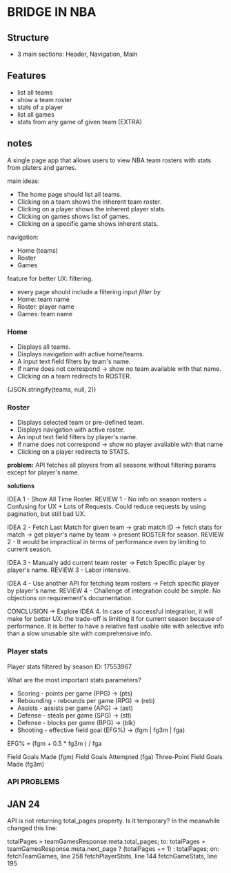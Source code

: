 # BRIDGE IN NBA

## Structure

- 3 main sections: Header, Navigation, Main

## Features

- list all teams
- show a team roster
- stats of a player
- list all games
- stats from any game of given team (EXTRA)

## notes

A single page app that allows users to view NBA team rosters with stats from platers and games.

main ideas:

- The home page should list all teams.
- Clicking on a team shows the inherent team roster.
- Clicking on a player shows the inherent player stats.
- Clicking on games shows list of games.
- Clicking on a specific game shows inherent stats.

navigation:

- Home (teams)
- Roster
- Games

feature for better UX: filtering.

- every page should include a filtering input
  _filter by_
- Home: team name
- Roster: player name
- Games: team name

### Home

- Displays all teams.
- Displays navigation with active home/teams.
- A input text field filters by team's name.
- If name does not correspond -> show no team available with that name.
- Clicking on a team redirects to ROSTER.

{JSON.stringify(teams, null, 2)}

### Roster

- Displays selected team or pre-defined team.
- Displays navigation with active roster.
- An input text field filters by player's name.
- If name does not correspond -> show no player available with that name
- Clicking on a player redirects to STATS.

**problem:**
API fetches all players from all seasons without filtering params except for player's name.

**solutions**

IDEA 1 - Show All Time Roster.
REVIEW 1 - No info on season rosters = Confusing for UX + Lots of Requests. Could reduce requests by using pagination, but still bad UX.

IDEA 2 - Fetch Last Match for given team -> grab match ID -> fetch stats for match -> get player's name by team -> present ROSTER for season.
REVIEW 2 - It would be impractical in terms of performance even by limiting to current season.

IDEA 3 - Manually add current team roster -> Fetch Specific player by player's name.
REVIEW 3 - Labor intensive.

IDEA 4 - Use another API for fetching team rosters -> Fetch specific player by player's name.
REVIEW 4 - Challenge of integration could be simple. No objections on requirement's documentation.

CONCLUSION -> Explore IDEA 4. In case of successful integration, it will make for better UX: the trade-off is limiting it for current season because of performance. It is better to have a relative fast usable site with selective info than a slow unusable site with comprehensive info.

### Player stats

Player stats filtered by season
ID: 17553967

What are the most important stats parameters?

- Scoring - points per game (PPG) -> (pts)
- Rebounding - rebounds per game (RPG) -> (reb)
- Assists - assists per game (APG) -> (ast)
- Defense - steals per game (SPG) -> (stl)
- Defense - blocks per game (BPG) -> (blk)
- Shooting - effective field goal (EFG%) -> (fgm | fg3m | fga)

EFG% = (fgm + 0.5 \* fg3m ) / fga

Field Goals Made (fgm)
Field Goals Attempted (fga)
Three-Point Field Goals Made (fg3m)

### API PROBLEMS

## JAN 24

API is not returning total_pages property. Is it temporary?
In the meanwhile changed this line:

totalPages = teamGamesResponse.meta.total_pages;
to:
totalPages = teamGamesResponse.meta.next_page ? (totalPages += 1) : totalPages;
on:
fetchTeamGames, line 258
fetchPlayerStats, line 144
fetchGameStats, line 195
